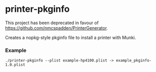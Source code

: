 printer-pkginfo
===============

This project has been deprecated in favour of https://github.com/nmcspadden/PrinterGenerator. 

Creates a nopkg-style pkginfo file to install a printer with Munki.

### Example

```
./printer-pkginfo --plist example-hp4100.plist -> example_pkginfo-1.0.plist
```
